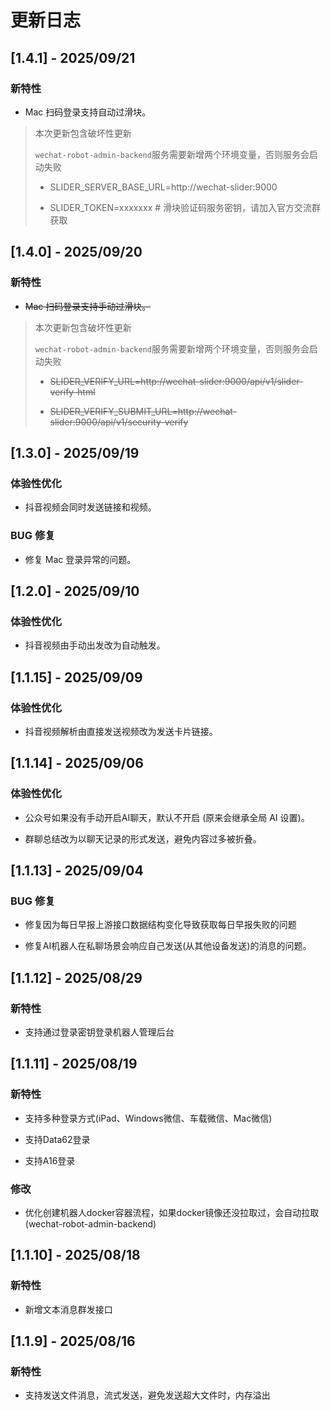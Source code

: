 # 更新日志

## [1.4.1] - 2025/09/21

### 新特性

- Mac 扫码登录支持自动过滑块。

> 本次更新包含破坏性更新
>
> `wechat-robot-admin-backend`服务需要新增两个环境变量，否则服务会启动失败
>
> - SLIDER_SERVER_BASE_URL=http://wechat-slider:9000
>
> - SLIDER_TOKEN=xxxxxxx # 滑块验证码服务密钥，请加入官方交流群获取
>

## [1.4.0] - 2025/09/20

### 新特性

- ~~Mac 扫码登录支持手动过滑块。~~

> 本次更新包含破坏性更新
>
> `wechat-robot-admin-backend`服务需要新增两个环境变量，否则服务会启动失败
>
> - ~~SLIDER_VERIFY_URL=http://wechat-slider:9000/api/v1/slider-verify-html~~
>
> - ~~SLIDER_VERIFY_SUBMIT_URL=http://wechat-slider:9000/api/v1/security-verify~~
>

## [1.3.0] - 2025/09/19

### 体验性优化

- 抖音视频会同时发送链接和视频。

### BUG 修复

- 修复 Mac 登录异常的问题。

## [1.2.0] - 2025/09/10

### 体验性优化

- 抖音视频由手动出发改为自动触发。

## [1.1.15] - 2025/09/09

### 体验性优化

- 抖音视频解析由直接发送视频改为发送卡片链接。

## [1.1.14] - 2025/09/06

### 体验性优化

- 公众号如果没有手动开启AI聊天，默认不开启 (原来会继承全局 AI 设置)。

- 群聊总结改为以聊天记录的形式发送，避免内容过多被折叠。

## [1.1.13] - 2025/09/04

### BUG 修复

- 修复因为每日早报上游接口数据结构变化导致获取每日早报失败的问题

- 修复AI机器人在私聊场景会响应自己发送(从其他设备发送)的消息的问题。

## [1.1.12] - 2025/08/29

### 新特性

- 支持通过登录密钥登录机器人管理后台

## [1.1.11] - 2025/08/19

### 新特性

- 支持多种登录方式(iPad、Windows微信、车载微信、Mac微信)

- 支持Data62登录

- 支持A16登录

### 修改

- 优化创建机器人docker容器流程，如果docker镜像还没拉取过，会自动拉取 (wechat-robot-admin-backend)

## [1.1.10] - 2025/08/18

### 新特性

- 新增文本消息群发接口

## [1.1.9] - 2025/08/16

### 新特性

- 支持发送文件消息，流式发送，避免发送超大文件时，内存溢出